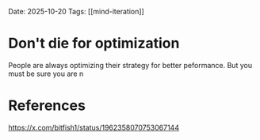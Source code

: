 Date: 2025-10-20
Tags: [[mind-iteration]]

# Don't die for optimization

People are always optimizing their strategy for better peformance. But you must be sure you are n 

# References
https://x.com/bitfish1/status/1962358070753067144
